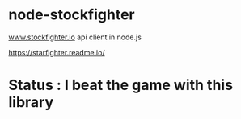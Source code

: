 # node-stockfighter
www.stockfighter.io api client in node.js

https://starfighter.readme.io/

# Status : I beat the game with this library

